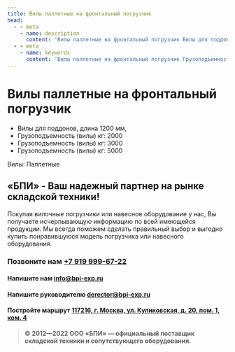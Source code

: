 ```yaml
---
title: Вилы паллетные на фронтальный погрузчик
head:
  - - meta
    - name: description
      content: 'Вилы паллетные на фронтальный погрузчик Вилы для поддонов, длина 1200 мм'
  - - meta
    - name: keywords 
      content: 'Вилы паллетные на фронтальный погрузчик Грузоподъемность (вилы) кг 2000, 3000, 5000'
---
```


# Вилы паллетные на фронтальный погрузчик

- Вилы для поддонов, длина 1200 мм,
- Грузоподъемность (вилы) кг: 2000
- Грузоподъемность (вилы) кг: 3000
- Грузоподъемность (вилы) кг: 5000

Вилы: Паллетные




## «БПИ» - Ваш надежный партнер на рынке складской техники!

Покупая вилочные погрузчики или навесное оборудование у нас, Вы получаете исчерпывающую информацию по всей имеющейся продукции. Мы всегда поможем сделать правильный выбор и выгодно купить понравившуюся модель погрузчика или навесного оборудования.



### Позвоните нам <a href="tel:+79199996722">+7 919 999-67-22</a>

#### Напишите нам <a href="mailto:info@bpi-exp.ru">info@bpi-exp.ru</a>

#### Напишите руководителю <a href="mailto:derector@bpi-exp.ru">derector@bpi-exp.ru</a>

#### Постройте маршрут <a href="https://yandex.ru/maps/213/moscow/?from=api-maps&ll=37.560718%2C55.567506&mode=routes&origin=jsapi_2_1_79&rtext=~55.567988%2C37.560664&rtt=mt&ruri=~&z=19">117216, г. Москва, ул. Куликовская, д. 20, пом. 1, ком. 4</a>

> **© 2012—2022 ООО «БПИ» — официальный поставщик складской техники и сопутствующего оборудования.**
